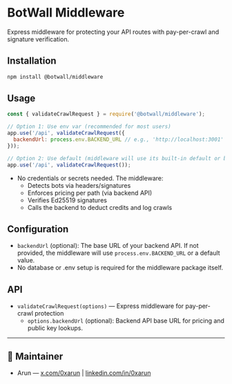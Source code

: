 # BotWall Middleware

Express middleware for protecting your API routes with pay-per-crawl and signature verification.

## Installation
```bash
npm install @botwall/middleware
```

## Usage
```js
const { validateCrawlRequest } = require('@botwall/middleware');

// Option 1: Use env var (recommended for most users)
app.use('/api', validateCrawlRequest({
  backendUrl: process.env.BACKEND_URL // e.g., 'http://localhost:3001' or 'https://botwall.com'
}));

// Option 2: Use default (middleware will use its built-in default or blank)
app.use('/api', validateCrawlRequest());
```

- No credentials or secrets needed. The middleware:
  - Detects bots via headers/signatures
  - Enforces pricing per path (via backend API)
  - Verifies Ed25519 signatures
  - Calls the backend to deduct credits and log crawls

## Configuration
- `backendUrl` (optional): The base URL of your backend API. If not provided, the middleware will use `process.env.BACKEND_URL` or a default value.
- No database or .env setup is required for the middleware package itself.

## API
- `validateCrawlRequest(options)` — Express middleware for pay-per-crawl protection
  - `options.backendUrl` (optional): Backend API base URL for pricing and public key lookups.

---

## 👤 Maintainer
- Arun — [x.com/0xarun](https://x.com/0xarun) | [linkedin.com/in/0xarun](https://linkedin.com/in/0xarun) 